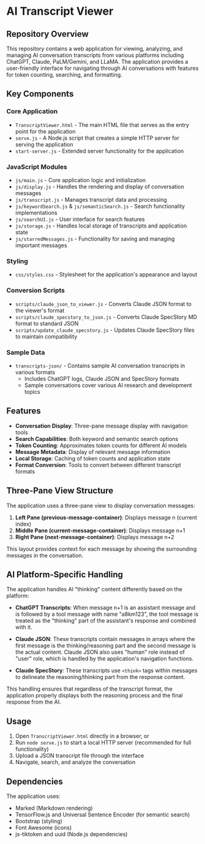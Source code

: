 # AI Transcript Viewer

## Repository Overview

This repository contains a web application for viewing, analyzing, and managing AI conversation transcripts from various platforms including ChatGPT, Claude, PaLM/Gemini, and LLaMA. The application provides a user-friendly interface for navigating through AI conversations with features for token counting, searching, and formatting.

## Key Components

### Core Application
- `TranscriptViewer.html` - The main HTML file that serves as the entry point for the application
- `serve.js` - A Node.js script that creates a simple HTTP server for serving the application
- `start-server.js` - Extended server functionality for the application

### JavaScript Modules
- `js/main.js` - Core application logic and initialization
- `js/display.js` - Handles the rendering and display of conversation messages
- `js/transcript.js` - Manages transcript data and processing
- `js/keywordSearch.js` & `js/semanticSearch.js` - Search functionality implementations
- `js/searchUI.js` - User interface for search features
- `js/storage.js` - Handles local storage of transcripts and application state
- `js/starredMessages.js` - Functionality for saving and managing important messages

### Styling
- `css/styles.css` - Stylesheet for the application's appearance and layout

### Conversion Scripts
- `scripts/claude_json_to_viewer.js` - Converts Claude JSON format to the viewer's format
- `scripts/claude_specstory_to_json.js` - Converts Claude SpecStory MD format to standard JSON
- `scripts/update_claude_specstory.js` - Updates Claude SpecStory files to maintain compatibility

### Sample Data
- `transcripts-json/` - Contains sample AI conversation transcripts in various formats
  - Includes ChatGPT logs, Claude JSON and SpecStory formats
  - Sample conversations cover various AI research and development topics

## Features

- **Conversation Display**: Three-pane message display with navigation tools
- **Search Capabilities**: Both keyword and semantic search options
- **Token Counting**: Approximates token counts for different AI models
- **Message Metadata**: Display of relevant message information
- **Local Storage**: Caching of token counts and application state
- **Format Conversion**: Tools to convert between different transcript formats

## Three-Pane View Structure

The application uses a three-pane view to display conversation messages:

1. **Left Pane (previous-message-container)**: Displays message n (current index)
2. **Middle Pane (current-message-container)**: Displays message n+1
3. **Right Pane (next-message-container)**: Displays message n+2

This layout provides context for each message by showing the surrounding messages in the conversation.

## AI Platform-Specific Handling

The application handles AI "thinking" content differently based on the platform:

- **ChatGPT Transcripts**: When message n+1 is an assistant message and is followed by a tool message with name "a8km123", the tool message is treated as the "thinking" part of the assistant's response and combined with it.

- **Claude JSON**: These transcripts contain messages in arrays where the first message is the thinking/reasoning part and the second message is the actual content. Claude JSON also uses "human" role instead of "user" role, which is handled by the application's navigation functions.

- **Claude SpecStory**: These transcripts use `<think>` tags within messages to delineate the reasoning/thinking part from the response content.

This handling ensures that regardless of the transcript format, the application properly displays both the reasoning process and the final response from the AI.

## Usage

1. Open `TranscriptViewer.html` directly in a browser, or
2. Run `node serve.js` to start a local HTTP server (recommended for full functionality)
3. Upload a JSON transcript file through the interface
4. Navigate, search, and analyze the conversation

## Dependencies

The application uses:
- Marked (Markdown rendering)
- TensorFlow.js and Universal Sentence Encoder (for semantic search)
- Bootstrap (styling)
- Font Awesome (icons)
- js-tiktoken and uuid (Node.js dependencies) 